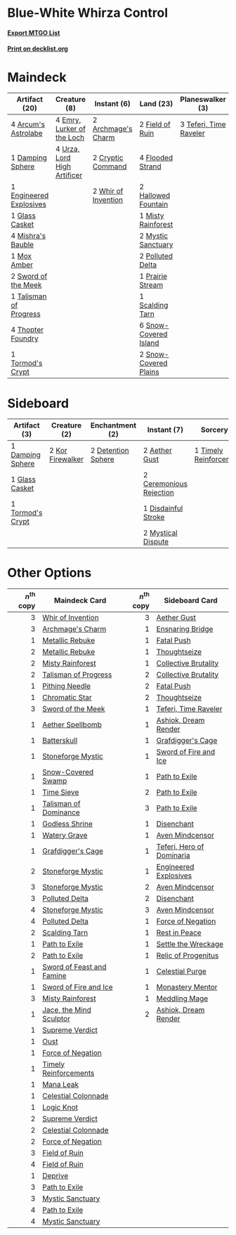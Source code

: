 # Blue-White Whirza Control

#### [Export MTGO List](../collection/Blue-White%20Whirza%20Control/Blue-White%20Whirza%20Control.txt)
#### [Print on decklist.org](http://decklist.org/?deckmain=2%09Archmage's%20Charm%0A4%09Arcum's%20Astrolabe%0A2%09Cryptic%20Command%0A1%09Damping%20Sphere%0A4%09Emry,%20Lurker%20of%20the%20Loch%0A1%09Engineered%20Explosives%0A2%09Field%20of%20Ruin%0A4%09Flooded%20Strand%0A1%09Glass%20Casket%0A2%09Hallowed%20Fountain%0A4%09Mishra's%20Bauble%0A1%09Misty%20Rainforest%0A1%09Mox%20Amber%0A2%09Mystic%20Sanctuary%0A2%09Polluted%20Delta%0A1%09Prairie%20Stream%0A1%09Scalding%20Tarn%0A6%09Snow-Covered%20Island%0A2%09Snow-Covered%20Plains%0A2%09Sword%20of%20the%20Meek%0A1%09Talisman%20of%20Progress%0A3%09Teferi,%20Time%20Raveler%0A4%09Thopter%20Foundry%0A1%09Tormod's%20Crypt%0A4%09Urza,%20Lord%20High%20Artificer%0A2%09Whir%20of%20Invention&deckside=2%09Aether%20Gust%0A2%09Ceremonious%20Rejection%0A1%09Damping%20Sphere%0A2%09Detention%20Sphere%0A1%09Disdainful%20Stroke%0A1%09Glass%20Casket%0A2%09Kor%20Firewalker%0A2%09Mystical%20Dispute%0A1%09Timely%20Reinforcements%0A1%09Tormod's%20Crypt)
# Maindeck

|                                          Artifact (20)                                          |                                             Creature (8)                                             |                                         Instant (6)                                          |                                           Land (23)                                            |                                        Planeswalker (3)                                         |
|-------------------------------------------------------------------------------------------------|------------------------------------------------------------------------------------------------------|----------------------------------------------------------------------------------------------|------------------------------------------------------------------------------------------------|-------------------------------------------------------------------------------------------------|
|4 [Arcum's Astrolabe](http://gatherer.wizards.com/Pages/Card/Details.aspx?multiverseid=464169)   |4 [Emry, Lurker of the Loch](http://gatherer.wizards.com/Pages/Card/Details.aspx?multiverseid=473005) |2 [Archmage's Charm](http://gatherer.wizards.com/Pages/Card/Details.aspx?multiverseid=463989) |2 [Field of Ruin](http://gatherer.wizards.com/Pages/Card/Details.aspx?multiverseid=435415)      |3 [Teferi, Time Raveler](http://gatherer.wizards.com/Pages/Card/Details.aspx?multiverseid=461148)|
|1 [Damping Sphere](http://gatherer.wizards.com/Pages/Card/Details.aspx?multiverseid=443101)      |4 [Urza, Lord High Artificer](http://gatherer.wizards.com/Pages/Card/Details.aspx?multiverseid=464024)|2 [Cryptic Command](http://gatherer.wizards.com/Pages/Card/Details.aspx?multiverseid=438614)  |4 [Flooded Strand](http://gatherer.wizards.com/Pages/Card/Details.aspx?multiverseid=405098)     |                                                                                                 |
|1 [Engineered Explosives](http://gatherer.wizards.com/Pages/Card/Details.aspx?multiverseid=50139)|                                                                                                      |2 [Whir of Invention](http://gatherer.wizards.com/Pages/Card/Details.aspx?multiverseid=423716)|2 [Hallowed Fountain](http://gatherer.wizards.com/Pages/Card/Details.aspx?multiverseid=97071)   |                                                                                                 |
|1 [Glass Casket](http://gatherer.wizards.com/Pages/Card/Details.aspx?multiverseid=472977)        |                                                                                                      |                                                                                              |1 [Misty Rainforest](http://gatherer.wizards.com/Pages/Card/Details.aspx?multiverseid=405102)   |                                                                                                 |
|4 [Mishra's Bauble](http://gatherer.wizards.com/Pages/Card/Details.aspx?multiverseid=122122)     |                                                                                                      |                                                                                              |2 [Mystic Sanctuary](http://gatherer.wizards.com/Pages/Card/Details.aspx?multiverseid=473209)   |                                                                                                 |
|1 [Mox Amber](http://gatherer.wizards.com/Pages/Card/Details.aspx?multiverseid=443112)           |                                                                                                      |                                                                                              |2 [Polluted Delta](http://gatherer.wizards.com/Pages/Card/Details.aspx?multiverseid=405104)     |                                                                                                 |
|2 [Sword of the Meek](http://gatherer.wizards.com/Pages/Card/Details.aspx?multiverseid=126215)   |                                                                                                      |                                                                                              |1 [Prairie Stream](http://gatherer.wizards.com/Pages/Card/Details.aspx?multiverseid=401998)     |                                                                                                 |
|1 [Talisman of Progress](http://gatherer.wizards.com/Pages/Card/Details.aspx?multiverseid=39597) |                                                                                                      |                                                                                              |1 [Scalding Tarn](http://gatherer.wizards.com/Pages/Card/Details.aspx?multiverseid=405107)      |                                                                                                 |
|4 [Thopter Foundry](http://gatherer.wizards.com/Pages/Card/Details.aspx?multiverseid=183017)     |                                                                                                      |                                                                                              |6 [Snow-Covered Island](http://gatherer.wizards.com/Pages/Card/Details.aspx?multiverseid=121130)|                                                                                                 |
|1 [Tormod's Crypt](http://gatherer.wizards.com/Pages/Card/Details.aspx?multiverseid=389723)      |                                                                                                      |                                                                                              |2 [Snow-Covered Plains](http://gatherer.wizards.com/Pages/Card/Details.aspx?multiverseid=121267)|                                                                                                 |


# Sideboard

|                                       Artifact (3)                                        |                                       Creature (2)                                        |                                       Enchantment (2)                                       |                                           Instant (7)                                            |                                           Sorcery (1)                                            |
|-------------------------------------------------------------------------------------------|-------------------------------------------------------------------------------------------|---------------------------------------------------------------------------------------------|--------------------------------------------------------------------------------------------------|--------------------------------------------------------------------------------------------------|
|1 [Damping Sphere](http://gatherer.wizards.com/Pages/Card/Details.aspx?multiverseid=443101)|2 [Kor Firewalker](http://gatherer.wizards.com/Pages/Card/Details.aspx?multiverseid=442010)|2 [Detention Sphere](http://gatherer.wizards.com/Pages/Card/Details.aspx?multiverseid=460139)|2 [Aether Gust](http://gatherer.wizards.com/Pages/Card/Details.aspx?multiverseid=466796)          |1 [Timely Reinforcements](http://gatherer.wizards.com/Pages/Card/Details.aspx?multiverseid=220074)|
|1 [Glass Casket](http://gatherer.wizards.com/Pages/Card/Details.aspx?multiverseid=472977)  |                                                                                           |                                                                                             |2 [Ceremonious Rejection](http://gatherer.wizards.com/Pages/Card/Details.aspx?multiverseid=417613)|                                                                                                  |
|1 [Tormod's Crypt](http://gatherer.wizards.com/Pages/Card/Details.aspx?multiverseid=389723)|                                                                                           |                                                                                             |1 [Disdainful Stroke](http://gatherer.wizards.com/Pages/Card/Details.aspx?multiverseid=420705)    |                                                                                                  |
|                                                                                           |                                                                                           |                                                                                             |2 [Mystical Dispute](http://gatherer.wizards.com/Pages/Card/Details.aspx?multiverseid=473020)     |                                                                                                  |


# Other Options

|*n*<sup>th</sup> copy|                                           Maindeck Card                                            |*n*<sup>th</sup> copy|                                           Sideboard Card                                           |
|--------------------:|----------------------------------------------------------------------------------------------------|--------------------:|----------------------------------------------------------------------------------------------------|
|                    3|[Whir of Invention](http://gatherer.wizards.com/Pages/Card/Details.aspx?multiverseid=423716)        |                    3|[Aether Gust](http://gatherer.wizards.com/Pages/Card/Details.aspx?multiverseid=466796)              |
|                    3|[Archmage's Charm](http://gatherer.wizards.com/Pages/Card/Details.aspx?multiverseid=463989)         |                    1|[Ensnaring Bridge](http://gatherer.wizards.com/Pages/Card/Details.aspx?multiverseid=15866)          |
|                    1|[Metallic Rebuke](http://gatherer.wizards.com/Pages/Card/Details.aspx?multiverseid=423706)          |                    1|[Fatal Push](http://gatherer.wizards.com/Pages/Card/Details.aspx?multiverseid=423724)               |
|                    2|[Metallic Rebuke](http://gatherer.wizards.com/Pages/Card/Details.aspx?multiverseid=423706)          |                    1|[Thoughtseize](http://gatherer.wizards.com/Pages/Card/Details.aspx?multiverseid=438676)             |
|                    2|[Misty Rainforest](http://gatherer.wizards.com/Pages/Card/Details.aspx?multiverseid=405102)         |                    1|[Collective Brutality](http://gatherer.wizards.com/Pages/Card/Details.aspx?multiverseid=414380)     |
|                    2|[Talisman of Progress](http://gatherer.wizards.com/Pages/Card/Details.aspx?multiverseid=39597)      |                    2|[Collective Brutality](http://gatherer.wizards.com/Pages/Card/Details.aspx?multiverseid=414380)     |
|                    1|[Pithing Needle](http://gatherer.wizards.com/Pages/Card/Details.aspx?multiverseid=129526)           |                    2|[Fatal Push](http://gatherer.wizards.com/Pages/Card/Details.aspx?multiverseid=423724)               |
|                    1|[Chromatic Star](http://gatherer.wizards.com/Pages/Card/Details.aspx?multiverseid=135279)           |                    2|[Thoughtseize](http://gatherer.wizards.com/Pages/Card/Details.aspx?multiverseid=438676)             |
|                    3|[Sword of the Meek](http://gatherer.wizards.com/Pages/Card/Details.aspx?multiverseid=126215)        |                    1|[Teferi, Time Raveler](http://gatherer.wizards.com/Pages/Card/Details.aspx?multiverseid=461148)     |
|                    1|[Aether Spellbomb](http://gatherer.wizards.com/Pages/Card/Details.aspx?multiverseid=220525)         |                    1|[Ashiok, Dream Render](http://gatherer.wizards.com/Pages/Card/Details.aspx?multiverseid=461155)     |
|                    1|[Batterskull](http://gatherer.wizards.com/Pages/Card/Details.aspx?multiverseid=233055)              |                    1|[Grafdigger's Cage](http://gatherer.wizards.com/Pages/Card/Details.aspx?multiverseid=278452)        |
|                    1|[Stoneforge Mystic](http://gatherer.wizards.com/Pages/Card/Details.aspx?multiverseid=198383)        |                    1|[Sword of Fire and Ice](http://gatherer.wizards.com/Pages/Card/Details.aspx?multiverseid=46429)     |
|                    1|[Snow-Covered Swamp](http://gatherer.wizards.com/Pages/Card/Details.aspx?multiverseid=121256)       |                    1|[Path to Exile](http://gatherer.wizards.com/Pages/Card/Details.aspx?multiverseid=220511)            |
|                    1|[Time Sieve](http://gatherer.wizards.com/Pages/Card/Details.aspx?multiverseid=189649)               |                    2|[Path to Exile](http://gatherer.wizards.com/Pages/Card/Details.aspx?multiverseid=220511)            |
|                    1|[Talisman of Dominance](http://gatherer.wizards.com/Pages/Card/Details.aspx?multiverseid=430629)    |                    3|[Path to Exile](http://gatherer.wizards.com/Pages/Card/Details.aspx?multiverseid=220511)            |
|                    1|[Godless Shrine](http://gatherer.wizards.com/Pages/Card/Details.aspx?multiverseid=405099)           |                    1|[Disenchant](http://gatherer.wizards.com/Pages/Card/Details.aspx?multiverseid=847)                  |
|                    1|[Watery Grave](http://gatherer.wizards.com/Pages/Card/Details.aspx?multiverseid=405114)             |                    1|[Aven Mindcensor](http://gatherer.wizards.com/Pages/Card/Details.aspx?multiverseid=426707)          |
|                    1|[Grafdigger's Cage](http://gatherer.wizards.com/Pages/Card/Details.aspx?multiverseid=278452)        |                    1|[Teferi, Hero of Dominaria](http://gatherer.wizards.com/Pages/Card/Details.aspx?multiverseid=443095)|
|                    2|[Stoneforge Mystic](http://gatherer.wizards.com/Pages/Card/Details.aspx?multiverseid=198383)        |                    1|[Engineered Explosives](http://gatherer.wizards.com/Pages/Card/Details.aspx?multiverseid=50139)     |
|                    3|[Stoneforge Mystic](http://gatherer.wizards.com/Pages/Card/Details.aspx?multiverseid=198383)        |                    2|[Aven Mindcensor](http://gatherer.wizards.com/Pages/Card/Details.aspx?multiverseid=426707)          |
|                    3|[Polluted Delta](http://gatherer.wizards.com/Pages/Card/Details.aspx?multiverseid=405104)           |                    2|[Disenchant](http://gatherer.wizards.com/Pages/Card/Details.aspx?multiverseid=847)                  |
|                    4|[Stoneforge Mystic](http://gatherer.wizards.com/Pages/Card/Details.aspx?multiverseid=198383)        |                    3|[Aven Mindcensor](http://gatherer.wizards.com/Pages/Card/Details.aspx?multiverseid=426707)          |
|                    4|[Polluted Delta](http://gatherer.wizards.com/Pages/Card/Details.aspx?multiverseid=405104)           |                    1|[Force of Negation](http://gatherer.wizards.com/Pages/Card/Details.aspx?multiverseid=464001)        |
|                    2|[Scalding Tarn](http://gatherer.wizards.com/Pages/Card/Details.aspx?multiverseid=405107)            |                    1|[Rest in Peace](http://gatherer.wizards.com/Pages/Card/Details.aspx?multiverseid=442021)            |
|                    1|[Path to Exile](http://gatherer.wizards.com/Pages/Card/Details.aspx?multiverseid=220511)            |                    1|[Settle the Wreckage](http://gatherer.wizards.com/Pages/Card/Details.aspx?multiverseid=435186)      |
|                    2|[Path to Exile](http://gatherer.wizards.com/Pages/Card/Details.aspx?multiverseid=220511)            |                    1|[Relic of Progenitus](http://gatherer.wizards.com/Pages/Card/Details.aspx?multiverseid=174824)      |
|                    1|[Sword of Feast and Famine](http://gatherer.wizards.com/Pages/Card/Details.aspx?multiverseid=214070)|                    1|[Celestial Purge](http://gatherer.wizards.com/Pages/Card/Details.aspx?multiverseid=183055)          |
|                    1|[Sword of Fire and Ice](http://gatherer.wizards.com/Pages/Card/Details.aspx?multiverseid=46429)     |                    1|[Monastery Mentor](http://gatherer.wizards.com/Pages/Card/Details.aspx?multiverseid=391883)         |
|                    3|[Misty Rainforest](http://gatherer.wizards.com/Pages/Card/Details.aspx?multiverseid=405102)         |                    1|[Meddling Mage](http://gatherer.wizards.com/Pages/Card/Details.aspx?multiverseid=179547)            |
|                    1|[Jace, the Mind Sculptor](http://gatherer.wizards.com/Pages/Card/Details.aspx?multiverseid=442051)  |                    2|[Ashiok, Dream Render](http://gatherer.wizards.com/Pages/Card/Details.aspx?multiverseid=461155)     |
|                    1|[Supreme Verdict](http://gatherer.wizards.com/Pages/Card/Details.aspx?multiverseid=438776)          |                     |                                                                                                    |
|                    1|[Oust](http://gatherer.wizards.com/Pages/Card/Details.aspx?multiverseid=401649)                     |                     |                                                                                                    |
|                    1|[Force of Negation](http://gatherer.wizards.com/Pages/Card/Details.aspx?multiverseid=464001)        |                     |                                                                                                    |
|                    1|[Timely Reinforcements](http://gatherer.wizards.com/Pages/Card/Details.aspx?multiverseid=220074)    |                     |                                                                                                    |
|                    1|[Mana Leak](http://gatherer.wizards.com/Pages/Card/Details.aspx?multiverseid=45242)                 |                     |                                                                                                    |
|                    1|[Celestial Colonnade](http://gatherer.wizards.com/Pages/Card/Details.aspx?multiverseid=457137)      |                     |                                                                                                    |
|                    1|[Logic Knot](http://gatherer.wizards.com/Pages/Card/Details.aspx?multiverseid=126151)               |                     |                                                                                                    |
|                    2|[Supreme Verdict](http://gatherer.wizards.com/Pages/Card/Details.aspx?multiverseid=438776)          |                     |                                                                                                    |
|                    2|[Celestial Colonnade](http://gatherer.wizards.com/Pages/Card/Details.aspx?multiverseid=457137)      |                     |                                                                                                    |
|                    2|[Force of Negation](http://gatherer.wizards.com/Pages/Card/Details.aspx?multiverseid=464001)        |                     |                                                                                                    |
|                    3|[Field of Ruin](http://gatherer.wizards.com/Pages/Card/Details.aspx?multiverseid=435415)            |                     |                                                                                                    |
|                    4|[Field of Ruin](http://gatherer.wizards.com/Pages/Card/Details.aspx?multiverseid=435415)            |                     |                                                                                                    |
|                    1|[Deprive](http://gatherer.wizards.com/Pages/Card/Details.aspx?multiverseid=193519)                  |                     |                                                                                                    |
|                    3|[Path to Exile](http://gatherer.wizards.com/Pages/Card/Details.aspx?multiverseid=220511)            |                     |                                                                                                    |
|                    3|[Mystic Sanctuary](http://gatherer.wizards.com/Pages/Card/Details.aspx?multiverseid=473209)         |                     |                                                                                                    |
|                    4|[Path to Exile](http://gatherer.wizards.com/Pages/Card/Details.aspx?multiverseid=220511)            |                     |                                                                                                    |
|                    4|[Mystic Sanctuary](http://gatherer.wizards.com/Pages/Card/Details.aspx?multiverseid=473209)         |                     |                                                                                                    |

